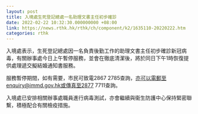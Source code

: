 ```yaml
---
layout: post
title: 入境處生死登記總處一名助理文書主任初步確診
date: 2022-02-22 10:32:30.000000000 +08:00
link: https://news.rthk.hk/rthk/ch/component/k2/1635110-20220222.htm
categories: rthk
---
```


入境處表示，生死登記總處因一名負責後勤工作的助理文書主任初步確診新冠病毒，有關辦事處今日上午暫停服務，並會在徹底清潔後，將於同日下午1時恢復提供處理遞交擬結婚通知書服務。

服務暫停期間，如有需要，市民可致電2867 2785查詢，亦可以電郵至enquiry@immd.gov.hk或傳真至2877 7711查詢。

入境處已安排相關辦事處職員進行病毒測試，亦會繼續與衞生防護中心保持緊密聯繫，積極配合有關檢疫措施。
